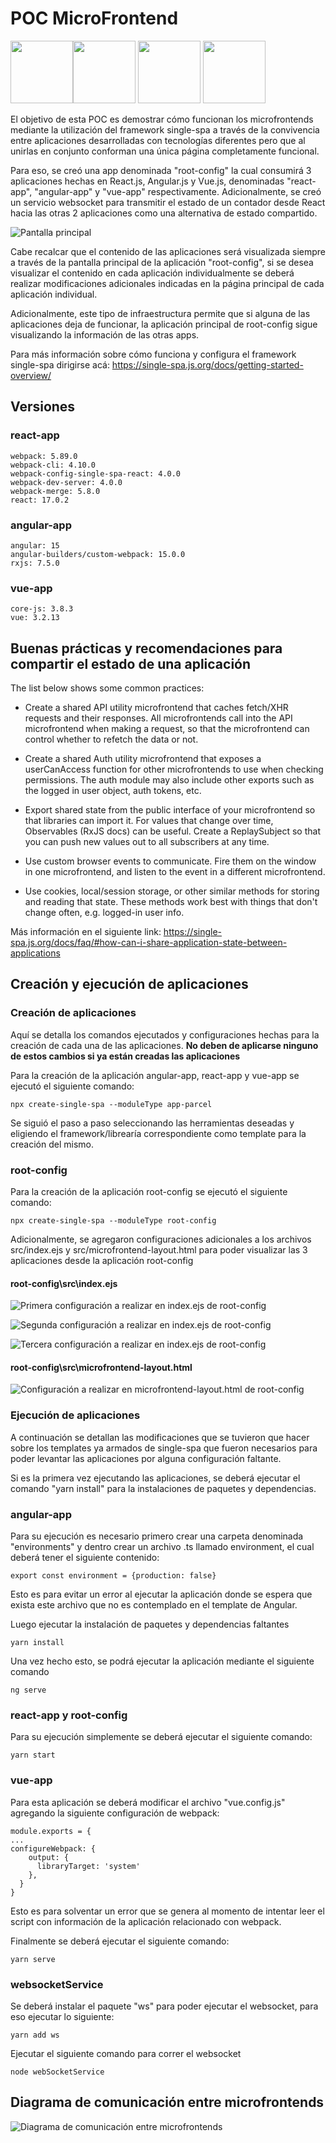 # POC MicroFrontend

<div style="display: flex;">
    <div>
        <img src="./images/README images/logo_Single-spa.jpg" style="width: 100px;"/>
    </div>
    <div>
        <img src="./images/README images/logo_Angular.png" style="width: 100px;"/>
        <img src="./images/README images/logo_React.png" style="width: 100px;"/>
        <img src="./images/README images/logo_Vue.png" style="width: 100px;"/>
    </div>
</div>

El objetivo de esta POC es demostrar cómo funcionan los microfrontends mediante la utilización del framework single-spa a través de la convivencia entre aplicaciones desarrolladas con tecnologías diferentes pero que al unirlas en conjunto conforman una única página completamente funcional.

Para eso, se creó una app denominada "root-config" la cual consumirá 3 aplicaciones hechas en React.js, Angular.js y Vue.js, denominadas "react-app", "angular-app" y "vue-app" respectivamente. Adicionalmente, se creó un servicio websocket para transmitir el estado de un contador desde React hacia las otras 2 aplicaciones como una alternativa de estado compartido.

![Pantalla principal](./images/README%20images/pantalla_root-config.png)

Cabe recalcar que el contenido de las aplicaciones será visualizada siempre a través de la pantalla principal de la aplicación "root-config", si se desea visualizar el contenido en cada aplicación individualmente se deberá realizar modificaciones adicionales indicadas en la página principal de cada aplicación individual.

Adicionalmente, este tipo de infraestructura permite que si alguna de las aplicaciones deja de funcionar, la aplicación principal de root-config sigue visualizando la información de las otras apps.

Para más información sobre cómo funciona y configura el framework single-spa dirigirse acá: https://single-spa.js.org/docs/getting-started-overview/


## Versiones

### react-app

~~~
webpack: 5.89.0
webpack-cli: 4.10.0
webpack-config-single-spa-react: 4.0.0
webpack-dev-server: 4.0.0
webpack-merge: 5.8.0
react: 17.0.2
~~~


### angular-app

~~~
angular: 15
angular-builders/custom-webpack: 15.0.0
rxjs: 7.5.0
~~~


### vue-app

~~~
core-js: 3.8.3
vue: 3.2.13
~~~


## Buenas prácticas y recomendaciones para compartir el estado de una aplicación

The list below shows some common practices:

- Create a shared API utility microfrontend that caches fetch/XHR requests and their responses. All microfrontends call into the API microfrontend when making a request, so that the microfrontend can control whether to refetch the data or not.

- Create a shared Auth utility microfrontend that exposes a userCanAccess function for other microfrontends to use when checking permissions. The auth module may also include other exports such as the logged in user object, auth tokens, etc.

- Export shared state from the public interface of your microfrontend so that libraries can import it. For values that change over time, Observables (RxJS docs) can be useful. Create a ReplaySubject so that you can push new values out to all subscribers at any time.

- Use custom browser events to communicate. Fire them on the window in one microfrontend, and listen to the event in a different microfrontend.

- Use cookies, local/session storage, or other similar methods for storing and reading that state. These methods work best with things that don't change often, e.g. logged-in user info.

Más información en el siguiente link: https://single-spa.js.org/docs/faq/#how-can-i-share-application-state-between-applications


## Creación y ejecución de aplicaciones

### Creación de aplicaciones

Aquí se detalla los comandos ejecutados y configuraciones hechas para la creación de cada una de las aplicaciones. **No deben de aplicarse ninguno de estos cambios si ya están creadas las aplicaciones**

Para la creación de la aplicación angular-app, react-app y vue-app se ejecutó el siguiente comando:

~~~
npx create-single-spa --moduleType app-parcel
~~~

Se siguió el paso a paso seleccionando las herramientas deseadas y eligiendo el framework/librearía correspondiente como template para la creación del mismo.


### root-config

Para la creación de la aplicación root-config se ejecutó el siguiente comando:

~~~
npx create-single-spa --moduleType root-config
~~~

Adicionalmente, se agregaron configuraciones adicionales a los archivos src/index.ejs y src/microfrontend-layout.html para poder visualizar las 3 aplicaciones desde la aplicación root-config

#### root-config\src\index.ejs

![Primera configuración a realizar en index.ejs de root-config](./images/README%20images/Configuracion_index.ejs_1.png)

![Segunda configuración a realizar en index.ejs de root-config](./images/README%20images/Configuracion_index.ejs_2.png)

![Tercera configuración a realizar en index.ejs de root-config](./images/README%20images/Configuracion_index.ejs_3.png)


#### root-config\src\microfrontend-layout.html

![Configuración a realizar en microfrontend-layout.html de root-config](./images/README%20images/Configuracion_microfrontend-layout.hrml_1.png)


### Ejecución de aplicaciones

A continuación se detallan las modificaciones que se tuvieron que hacer sobre los templates ya armados de single-spa que fueron necesarios para poder levantar las aplicaciones por alguna configuración faltante.

Si es la primera vez ejecutando las aplicaciones, se deberá ejecutar el comando "yarn install" para la instalaciones de paquetes y dependencias.

### angular-app

Para su ejecución es necesario primero crear una carpeta denominada "environments" y dentro crear un archivo .ts llamado environment, el cual deberá tener el siguiente contenido:

~~~
export const environment = {production: false}
~~~

Esto es para evitar un error al ejecutar la aplicación donde se espera que exista este archivo que no es contemplado en el template de Angular.

Luego ejecutar la instalación de paquetes y dependencias faltantes

~~~
yarn install
~~~

Una vez hecho esto, se podrá ejecutar la aplicación mediante el siguiente comando

~~~
ng serve
~~~


### react-app y root-config

Para su ejecución simplemente se deberá ejecutar el siguiente comando:

~~~
yarn start
~~~


### vue-app

Para esta aplicación se deberá modificar el archivo "vue.config.js" agregando la siguiente configuración de webpack:

~~~
module.exports = {
...
configureWebpack: {
    output: {
      libraryTarget: 'system'
    },
  }
}
~~~

Esto es para solventar un error que se genera al momento de intentar leer el script con información de la aplicación relacionado con webpack.

Finalmente se deberá ejecutar el siguiente comando:

~~~
yarn serve
~~~


### websocketService

Se deberá instalar el paquete "ws" para poder ejecutar el websocket, para eso ejecutar lo siguiente:

~~~
yarn add ws
~~~

Ejecutar el siguiente comando para correr el websocket

~~~
node webSocketService
~~~


## Diagrama de comunicación entre microfrontends

![Diagrama de comunicación entre microfrontends](/images/README%20images/POC%20Microfrontend.drawio.png)
